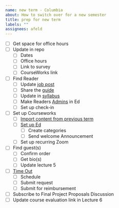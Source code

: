 ```yaml
---
name: new term - Columbia
about: How to switch over for a new semester
title: prep for new term
labels: ""
assignees: afeld
---
```


- [ ] Get space for office hours
- [ ] Update in repo
  - [ ] Dates
  - [ ] Office hours
  - [ ] Link to survey
  - [ ] CourseWorks link
- [ ] Find Reader
  - [ ] Update [job post](https://docs.google.com/document/d/1NiS1uPM_0OB7dXHP1D90P-XikXj6gwWRUsf0V_dEoUI/edit#)
  - [ ] Share the [guide](https://python-public-policy.afeld.me/en/columbia/assistant_guide.html)
  - [ ] Update in [syllabus](https://python-public-policy.afeld.me/en/columbia/syllabus.html#instructor-information)
  - [ ] Make Readers [Admins](https://edstem.org/us/help/getting-started#appendix-roles) in Ed
  - [ ] Set up check-in
- [ ] Set up Courseworks
  - [ ] [Import content from previous term](https://support.ctl.columbia.edu/892419)
  - [ ] [Set up Ed](https://courseworks2.columbia.edu/courses/56883/pages/using-ed-discussions)
    - [ ] Create categories
    - [ ] Send welcome Announcement
  - [ ] Set up recurring Zoom
- [ ] Find guest(s)
  - [ ] Confirm order
  - [ ] Get bio(s)
  - [ ] Update lecture 5
- [ ] [Time Out](https://bulletin.columbia.edu/sipa/teaching-guide/#supportservicestext)
  - [ ] Schedule
  - [ ] Submit request
  - [ ] Submit for reimbursement
- [ ] Subscribe to Final Project Proposals Discussion
- [ ] Update course evaluation link in Lecture 6
